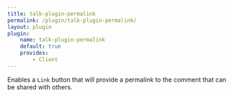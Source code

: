 ```yaml
---
title: talk-plugin-permalink
permalink: /plugin/talk-plugin-permalink/
layout: plugin
plugin:
    name: talk-plugin-permalink
    default: true
    provides:
        - Client
---
```


Enables a `Link` button that will provide a permalink to the comment that can be
shared with others.